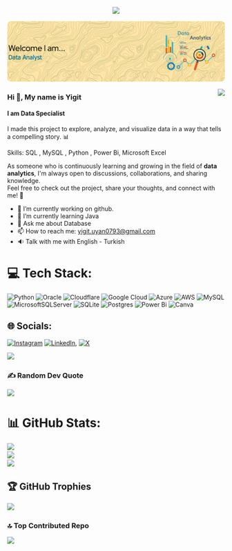 <p align="center"><img src="https://i.imgur.com/A6bWGFl.gif"/>

![Header Image](Welcome) 

<img src="https://komarev.com/ghpvc/?username=hanzelkaraagac&&style=plastics&&color=yellow" align="right"/> </p>

### Hi 👋, My name is Yigit
#### I am Data Specialist

I made this project to explore, analyze, and visualize data in a way that tells a compelling story. 📊

Skills: SQL , MySQL , Python , Power Bi, Microsoft Excel

As someone who is continuously learning and growing in the field of **data analytics**, I'm always open to discussions, collaborations, and sharing knowledge.  
Feel free to check out the project, share your thoughts, and connect with me! 🤝  

- 🔭 I’m currently working on github. 
- 🌱 I’m currently learning Java 
- 💬 Ask me about Database 
- 📫 How to reach me: yigit.uyan0793@gmail.com
- 🔉 Talk with me with English - Turkish

# 💻 Tech Stack:
![Python](https://img.shields.io/badge/python-3670A0?style=flat-square&logo=python&logoColor=ffdd54) ![Oracle](https://img.shields.io/badge/Oracle-F80000?style=flat-square&logo=oracle&logoColor=white) ![Cloudflare](https://img.shields.io/badge/Cloudflare-F38020?style=flat-square&logo=Cloudflare&logoColor=white) ![Google Cloud](https://img.shields.io/badge/GoogleCloud-%234285F4.svg?style=flat-square&logo=google-cloud&logoColor=white) ![Azure](https://img.shields.io/badge/azure-%230072C6.svg?style=flat-square&logo=microsoftazure&logoColor=white) ![AWS](https://img.shields.io/badge/AWS-%23FF9900.svg?style=flat-square&logo=amazon-aws&logoColor=white) ![MySQL](https://img.shields.io/badge/mysql-4479A1.svg?style=flat-square&logo=mysql&logoColor=white) ![MicrosoftSQLServer](https://img.shields.io/badge/Microsoft%20SQL%20Server-CC2927?style=flat-square&logo=microsoft%20sql%20server&logoColor=white) ![SQLite](https://img.shields.io/badge/sqlite-%2307405e.svg?style=flat-square&logo=sqlite&logoColor=white) ![Postgres](https://img.shields.io/badge/postgres-%23316192.svg?style=flat-square&logo=postgresql&logoColor=white) ![Power Bi](https://img.shields.io/badge/power_bi-F2C811?style=flat-square&logo=powerbi&logoColor=black) ![Canva](https://img.shields.io/badge/Canva-%2300C4CC.svg?style=flat-square&logo=Canva&logoColor=white)

## 🌐 Socials:
[![Instagram](https://img.shields.io/badge/Instagram-%23E4405F.svg?logo=Instagram&logoColor=white)]([(https://www.instagram.com/yigituyan/)) [![LinkedIn](https://img.shields.io/badge/LinkedIn-%230077B5.svg?logo=linkedin&logoColor=white)](www.linkedin.com/in/yigit-uyan-7235a8238), [![X](https://img.shields.io/badge/X-black.svg?logo=X&logoColor=white)](https://x.com/YigitUyn) 

<a href="https://hits.seeyoufarm.com"><img src="https://hits.seeyoufarm.com/api/count/incr/badge.svg?url=https%3A%2F%2Fgithub.com%2Fgjbae1212%2Fhit-counter&count_bg=%23EBCE44&title_bg=%23F3A638&icon=bamboo.svg&icon_color=%23E7E7E7&title=hits&edge_flat=true"/></a>

### ✍️ Random Dev Quote
![](https://quotes-github-readme.vercel.app/api?type=horizontal&theme=radical)

# 📊 GitHub Stats:
![](https://github-readme-stats.vercel.app/api?username=YigitUyn&theme=gruvbox_light&hide_border=false&include_all_commits=true&count_private=true)<br/>
![](https://github-readme-streak-stats.herokuapp.com/?user=YigitUyn&theme=gruvbox_light&hide_border=false)<br/>
![](https://github-readme-stats.vercel.app/api/top-langs/?username=YigitUyn&theme=gruvbox_light&hide_border=false&include_all_commits=true&count_private=true&layout=compact)

## 🏆 GitHub Trophies
![](https://github-profile-trophy.vercel.app/?username=YigitUyn&theme=gruvbox&no-frame=false&no-bg=true&margin-w=4)

### 🔝 Top Contributed Repo
![](https://github-contributor-stats.vercel.app/api?username=YigitUyn&limit=5&theme=dark&combine_all_yearly_contributions=true)
